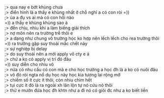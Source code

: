 ;> qua nay e bớt khùng chưa<br>
;> điển hình là a thấy e khùng nhất ở chỗ nghĩ a có con ròi =))<br>
;> ủa a đụ vs ai mà có con hồi nào<br>
=)) a thấy e khùng khùng sao á<br>
;> đến chịu, nhìu khi a làm biếng giải thích<br>
;> nợ môn nên ra trường trễ thôi e<br>
;> a dạng như chung vô trường học ko hợp nên lếch lếch cho rea trường thôi<br>
=)) ra trường gặp suy thoái mắc chết này<br>
;> sự nghiệp bị delay<br>
;> do suy thoái nên a mới apply vô cty e á<br>
;> chứ a ko có apply vị trí đó đâu<br>
=)) suy diễn cho nhìu vô<br>
;> nửa có nhu cầu có con mà e cho học trường a học đh là a ko có nuôi đâu<br>
;> vô đó ròi ngta nổ dụ học này học kia tương lai rộng mỡ<br>
;> chiếm số ít cực ít thôi, còn nhiu chìm hết<br>
;> tụi cực ít đó là ra ngoài xh lăn lộn tự nó cứu nó thôi<br>
;> thử e mướn đứa học đh khtn như a đi nó có giỏi đc như a ko biết liền
